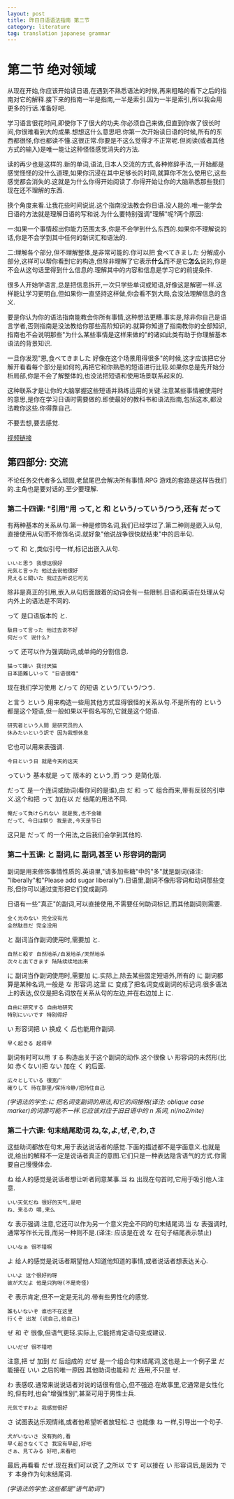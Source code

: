 ```yaml
---
layout: post
title: 昨日日语语法指南 第二节
category: literature
tag: translation japanese grammar
---
```


# 第二节 绝对领域

从现在开始,你应该开始读日语,在遇到不熟悉语法的时候,再来粗略的看下之后的指南对它的解释.接下来的指南一半是指南,一半是索引.因为一半是索引,所以我会用更多的行话.准备好吧.

学习语言很花时间,即使你下了很大的功夫.你必须自己来做,但直到你做了很长时间,你很难看到大的成果.想想这什么意思吧.你第一次开始读日语的时候,所有的东西都很怪,你也都读不懂.这很正常.你要是不这么觉得才不正常呢.但阅读(或者其他方式的输入)是唯一能让这种怪怪感觉消失的方法.

读的再少也是这样的.新的单词,语法,日本人交流的方式,各种修辞手法,一开始都是感觉怪怪的没什么道理,如果你沉浸在其中足够长的时间,就算你不怎么使用它,这些感觉都会消失的.这就是为什么你得开始阅读了.你得开始让你的大脑熟悉那些我们现在还不理解的东西.

换个角度来看.让我花些时间说说.这个指南没法教会你日语.没人能的.唯一能学会日语的方法就是理解日语的写和说.为什么要特别强调"理解"呢?两个原因:

一:如果一个事情超出你能力范围太多,你是不会学到什么东西的.如果你不理解说的话,你是不会学到其中任何的新词汇和语法的.

二:理解各个部分,但不理解整体,是非常可能的.你可以把 食べてきました 分解成小部分,这样可以帮你看到它的构造,但除非理解了它表示**什么**而不是它**怎么**说的,你是不会从这句话里得到什么信息的.理解其中的内容和信息是学习它的前提条件.

很多人开始学语言,总是把信息拆开,一次只学些单词或短语,好像这是解密一样.这样能让学习更明白,但如果你一直坚持这样做,你会看不到大局,会没法理解信息的含义.

要是你认为你的语法指南能教会你所有事情,这种想法更糟.事实是,除非你自己是语言学者,否则指南是没法教给你那些高阶知识的.就算你知道了指南教你的全部知识,指南也不会说明那些"为什么某些事情是这样来做的"的诸如此类有助于你理解基本语法的背景知识.

一旦你发现"恩,食べてきました 好像在这个场景用得很多"的时候,这才应该把它分解开看看每个部分是如何的,再把它和你熟悉的短语进行比较.如果你总是先开始分析局部,你是不会了解整体的,也没法把短语和使用场景联系起来的.

这种联系才是让你的大脑掌握这些短语并熟练运用的关键.注意某些事情被使用时的意思,是你在学习日语时需要做的.即使最好的教科书和语法指南,包括这本,都没法教你这些.你得靠自己.

不要去想,要去感觉.

[视频链接](https://www.youtube.com/watch?v=shgRN32ubag)

## 第四部分: 交流

不论任务交代者多么顽固,老鼠尾巴会解决所有事情.RPG 游戏的套路是这样告我们的.主角也是要对话的.至少要理解.

### 第二十四课: "引用"用 って,と 和 という/っていう/つう,还有 だって

有两种基本的关系从句.第一种是修饰名词,我们已经学过了.第二种则是嵌入从句,直接使用从句而不修饰名词.就好象"他说战争很快就结束"中的后半句.

って 和 と,类似引号一样,标记出嵌入从句.

    いいと思う 我想这很好
    元気と言った 他过去说他很好
    見えると聞いた 我过去听说它可见

除非是真正的引用,嵌入从句后面跟着的动词会有一些限制.日语和英语在处理从句内外上的语法是不同的.

って 是口语版本的 と.

    駄目って言った 他过去说不好
    何だって 说什么?

って 还可以作为强调助词,或单纯的分割信息.

    猫って嫌い 我讨厌猫
    日本語難しいって "日语很难"

现在我们学习使用 と/って 的短语 という/ていう/つう.

と言う という 用来构造一些用其他方式显得很怪的关系从句.不是所有的 という 都是这个短语,但一般如果以平假名写的,它就是这个短语.

    研究者という人間 是研究员的人
    休みたいという訳で 因为我想休息

它也可以用来表强调.

    今日という日 就是今天的这天

っていう 基本就是 って 版本的 という,而 つう 是简化版.

だって 是一个连词或助词(看你问的是谁),由 だ 和 って 组合而来,带有反驳的引申义.这个和把 って 加在以 だ 结尾的用法不同.

    俺だって負けられない 就是我,也不会输
    だって、今日は祭り 我是说,今天是节日

这只是 だって 的一个用法,之后我们会学到其他的.

### 第二十五课: と 副词,に 副词,甚至 い 形容词的副词

副词是用来修饰事情性质的.英语里,"请多加些糖"中的"多"就是副词(译注: "liberally"和"Please add sugar liberally").日语里,副词不像形容词和动词那些变形,但你可以通过变形把它们变成副词.

日语有一些"真正"的副词,可以直接使用,不需要任何助词标记,而其他副词则需要.

    全く光のない 完全没有光
    全然駄目だ 完全没用

と 副词当作副词使用时,需要加 と.

    自然と殺す 自然地杀/自发地杀/天然地杀
    次々と出てきます 陆陆续续地出来

に 副词当作副词使用时,需要加 に.实际上,除去某些固定短语外,所有的 に 副词都算是某种名词,一般是 な 形容词.这里 に 变成了把名词变成副词的标记词.很多语法上的表达,仅仅是把名词放在关系从句的左边,并在右边加上 に.

    自由に研究する 自由地研究
    特別にいいです 特别得好

い 形容词把 い 换成 く 后也能用作副词.

    早く起きる 起得早

副词有时可以用 する 构造出关于这个副词的动作.这个很像 い 形容词的未然形(比如 赤くない)把 ない 加在 く 的后面.

    広々としている 很宽广
    確りして 待在那里/保持冷静/把持住自己

*(学语法的学生:に 把名词变副词的用法,和它的间接格(译注: oblique case marker)的词源可能不一样.它应该对应于旧日语中的 n 系词, ni/no2/nite)*

### 第二十六课: 句末结尾助词 ね,な,よ,ぜ,ぞ,わ,さ

这些助词都放在句末,用于表达说话者的感觉.下面的描述都不是字面意义.也就是说,给出的解释不一定是说话者真正的意图.它们只是一种表达隐含语气的方式.你需要自己慢慢体会.

ね 给人的感觉是说话者想让听者同意某事.当 ね 出现在句首时,它用于吸引他人注意.

    いい天気だね 很好的天气,是吧
    ね、来るの 喂,来么

な 表示强调.注意,它还可以作为另一个意义完全不同的句末结尾词.当 な 表强调时,通常写作长元音,而另一种则不是.(译注: 应该是在说 な 在句子结尾表示禁止)

    いいなぁ 很不错啊

よ 给人的感觉是说话者期望他人知道他知道的事情,或者说话者想表达关心.

    いいよ 这个很好的呀
    彼が犬だよ 他是只狗呀(不是奇怪)

ぞ 表示肯定,但不一定是无礼的.带有些男性化的感觉.

    誰もいないぞ 谁也不在这里
    行くぞ 出发 (说自己,给自己)

ぜ 和 ぞ 很像,但语气更轻.实际上,它能把肯定语句变成建议.

    いいだぜ 很不错吧

注意,把 ぜ 加到 だ 后组成的 だぜ 是一个组合句末结尾词,这也是上一个例子里 だ 能接在 いい 之后的唯一原因.其他助词也能和 だ 连用,不只是 ぜ.

わ 表感叹.通常来说说话者对说的话很有信心,但不强迫.在故事里,它通常是女性化的,但有时,也会"增强性别",甚至可用于男性士兵.

    元気ですわよ 我感觉很好

さ 试图表达乐观情绪,或者他希望听者放轻松.さ 也能像 ね 一样,引导出一个句子.

    犬がいないさ 没有狗的,看
    早く起きなくてさ 我没有早起,好吧
    さぁ、見てみる 好吧,来看吧

最后,再看看 だぜ.现在我们可以说了,之所以 です 可以接在 い 形容词后,是因为 です 本身作为句末结尾词.

*(学语法的学生:这些都是"语气助词")*
